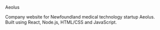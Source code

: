 Aeolus

Company website for Newfoundland medical technology startup Aeolus. Built using React, Node.js, HTML/CSS and JavaScript.
